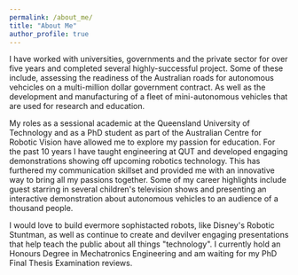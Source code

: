 ```yaml
---
permalink: /about_me/
title: "About Me"
author_profile: true
---
```


I have worked with universities, governments and the private sector for over five years and completed several highly-successful project. Some of these include, assessing the readiness of the Australian roads for autonomous vehcicles on a multi-million dollar government contract. As well as the development and manufacturing of a fleet of mini-autonomous vehicles that are used for research and education.

My roles as a sessional academic at the Queensland University of Technology and as a PhD student as part of the Australian Centre for Robotic Vision have allowed me to explore my passion for education. For the past 10 years I have taught engineering at QUT and developed engaging demonstrations showing off upcoming robotics technology. This has furthered my communication skillset and provided me with an innovative way to bring all my passions together. Some of my career highlights include guest starring in several children's television shows and presenting an interactive demonstration about autonomous vehicles to an audience of a thousand people.

I would love to build evermore sophistacted robots, like Disney's Robotic Stuntman, as well as continue to create and devilver engaging presentations that help teach the public about all things "technology". I currently hold an Honours Degree in Mechatronics Engineering and am waiting for my PhD Final Thesis Examination reviews.
